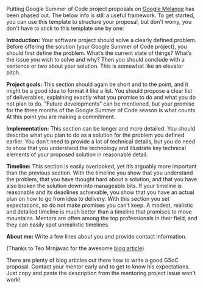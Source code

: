 Putting Google Summer of Code project proposals on [Google Melange](https://www.google-melange.com/archive/) has been phased out. The below info is still a useful framework.
To get started, you can use this template to structure your proposal, but don't worry, you don't have to stick to this template one by one:

  **Introduction:** Your software project should solve a clearly defined problem.
  Before offering the solution (your Google Summer of Code project), you should first define the problem.
  What’s the current state of things? What’s the issue you wish to solve and why?
  Then you should conclude with a sentence or two about your solution. This is somewhat like an elevator pitch.

  **Project goals:** This section should again be short and to the point, and it might be a good idea to format it like a list.
  You should propose a clear list of deliverables, explaining exactly what you promise to do and what you do not plan to do.
  “Future developments” can be mentioned, but your promise for the three months of the Google Summer of Code season is what counts.
  At this point you are making a commitment.

  **Implementation:** This section can be longer and more detailed.
  You should describe what you plan to do as a solution for the problem you defined earlier.
  You don’t need to provide a lot of technical details, but you do need to show that you understand the technology and illustrate key technical elements of your proposed solution in reasonable detail.

  **Timeline:** This section is easily overlooked, yet it’s arguably more important than the previous section.
  With the timeline you show that you understand the problem, that you have thought hard about a solution, and that you have also broken the solution down into manageable bits.
  If your timeline is reasonable and its deadlines achievable, you show that you have an actual plan on how to go from idea to delivery.
  With this section you set expectations, so do not make promises you can’t keep.
  A modest, realistic and detailed timeline is much better than a timeline that promises to move mountains.
  Mentors are often among the top professionals in their field, and they can easily spot unrealistic timelines.

  **About me:** Write a few lines about you and provide contact information.

 (Thanks to Teo Mrnjavac for the awesome [blog article](http://teom.org/blog/kde/how-to-write-a-kick-ass-proposal-for-google-summer-of-code/))

There are plenty of blog articles out there how to write a good GSoC proposal.
Contact your mentor early and to get to know his expectations. Just copy and paste the description from the mentoring project issue won't work!
